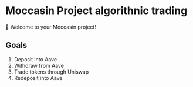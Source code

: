 # Moccasin Project algorithnic trading

🐍 Welcome to your Moccasin project!

## Goals

1. Deposit into Aave
2. Withdraw from Aave
3. Trade tokens through Uniswap
4. Redeposit into Aave